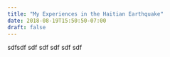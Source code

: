 ```yaml
---
title: "My Experiences in the Haitian Earthquake"
date: 2018-08-19T15:50:50-07:00
draft: false
---
```


sdfsdf
sdf
sdf
sdf
sdf
sdf
